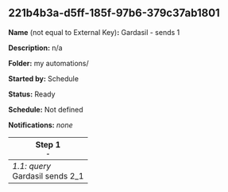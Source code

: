 ## 221b4b3a-d5ff-185f-97b6-379c37ab1801

**Name** (not equal to External Key)**:** Gardasil - sends 1

**Description:** n/a

**Folder:** my automations/

**Started by:** Schedule

**Status:** Ready

**Schedule:** Not defined

**Notifications:** _none_


| Step 1<br>_<small>-</small>_ |
| --- |
| _1.1: query_<br>Gardasil sends 2_1 |
